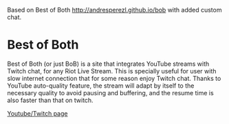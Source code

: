 

Based on Best of Both http://andresperezl.github.io/bob with added custom chat.
# Best of Both

Best of Both (or just BoB) is a site that integrates YouTube streams with Twitch chat, for any Riot Live Stream. This is specially useful for user with slow internet connection that for some reason enjoy Twitch chat. Thanks to YouTube auto-quality feature, the stream will adapt by itself to the necessary quality to avoid pausing and buffering, and the resume time is also faster than that on twitch.

[Youtube/Twitch page](http://dragonlegs.github.io/youtubeTwitch/)


